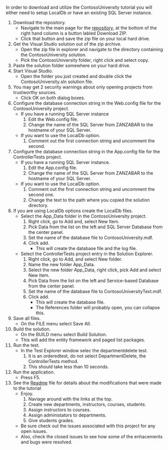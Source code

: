 In order to download and utilize the ContosoUniversity tutorial you will either need to setup LocalDb or have an existing SQL Server instance.

1. Download the repository.
    * Navigate to the main page for the [repository](https://github.com/downtownHippie/ASP.NETTutorials), at the bottom of the right hand column is a button labled Download ZIP.
    * Click that button and save the zip file on your local hard drive.
2. Get the Visual Studio solution out of the zip archive.
    * Open the zip file in explorer and navigate to the directory containing the ContosoUniversity solution.
    * Pick the ContosoUniversity folder, right click and select copy.
3. Paste the solution folder somewhere on your hard drive.
4. Start Visual Studio.
    * Open the folder you just created and double click the ContosoUniversity.sln solution file.
5. You may get 2 security warnings about only opening projects from trustworthy sources.
    * Click OK on both dialog boxes.
6. Configure the database connection string in the Web.config file for the ContosoUniversity project.
    * If you have a running SQL Server instance
        1. Edit the Web.config file.
        2. Change the name of the SQL Server from ZANZABAR to the hostname of your SQL Server.
    * If you want to use the LocalDb option.
        1. Comment out the first connection string and uncomment the second.
7. Configure the database connection string in the App.config file for the ControllerTests project.
    * If you have a running SQL Server instance.
        1. Edit the App.config file.
        2. Change the name of the SQL Server from ZANZABAR to the hostname of your SQL Server.
    * If you want to use the LocalDb option.
        1. Comment out the first connection string and uncomment the second one.
        2. Change the text <PATH> to the path where you copied the solution directory.
8. If you are using LocalDb options create the LocalDb files.
    * Select the App_Data folder in the ContosoUniversity project.
        1. Right click, go to Add and, select New Item.
        2. Pick Data from the list on the left and SQL Server Database from the center panel.
        3. Set the name of the database file to ContosoUniversity.mdf.
        4. Click add.
            * This will create the database file and the log file.
    * Select the ControllerTests project entry in the Solution Explorer.
        1. Right click, go to Add, and select New folder.
        2. Name the new folder App_Data.
        3. Select the new folder App_Data, right click, pick Add and select New Item.
        4. Pick Data from the list on the left and Service-based Database from the center panel.
        5. Set the name of the database file to ContosoUniversityText.mdf.
        6. Click add.
            * This will create the database file.
            * The References folder will probably open, you can collapse this.
9. Save all files.
    * On the FILE menu select Save All.
10. Build the solution.
    * On the BUILD menu select Build Solution.
    * This will add the entity framework and paged list packages.
11. Run the test.
    * In the Test Explorer window selec the departmentdelete test.
        1. It is an orderedtest, do not select DepartmentDelete, the ControllerTests method.
        2. This should take less than 10 seconds.
12. Run the application.
    * Press F5.
13. See the [Readme](https://github.com/downtownHippie/ASP.NETTutorials/blob/master/ContosoUniversity/README.md) file for details about the modifications that were made to the tutorial
    * Enjoy.
        1. Naviage around with the links at the top.
        2. Create new departments, instructors, courses, students.
        3. Assign instructors to courses.
        4. Assign administators to departments.
        5. Give students grades.
    * Be sure check out the issues associated with this project for any open issues.
    * Also, check the closed issues to see how some of the enhacements and bugs were resolved.
